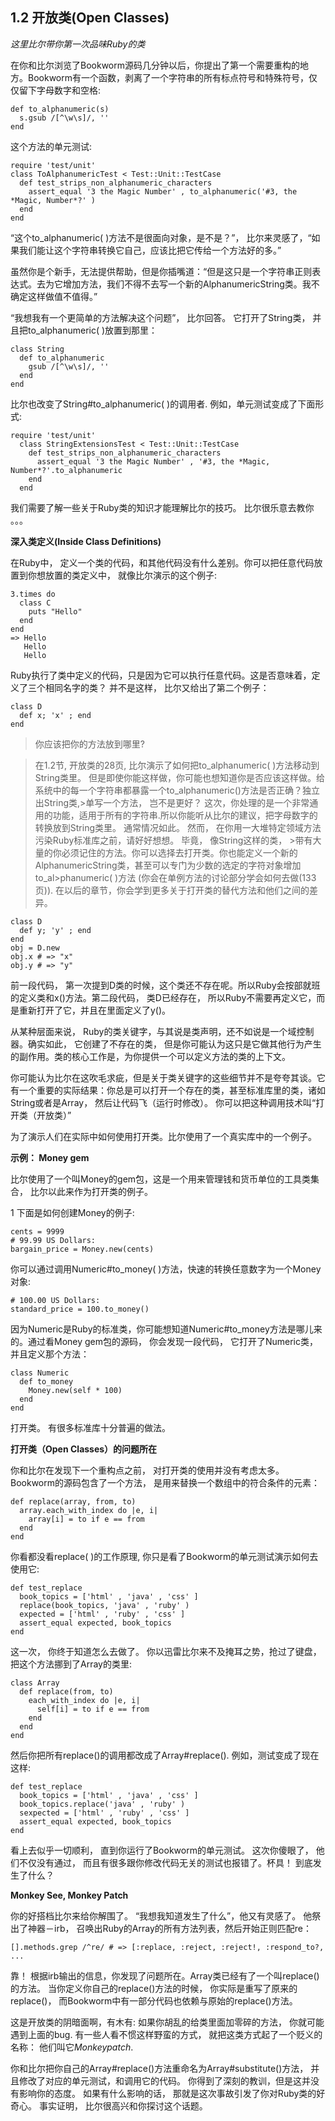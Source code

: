 1.2 开放类(Open Classes)
----------------

*这里比尔带你第一次品味Ruby的类*

在你和比尔浏览了Bookworm源码几分钟以后，你提出了第一个需要重构的地方。Bookworm有一个函数，剥离了一个字符串的所有标点符号和特殊符号，仅仅留下字母数字和空格:

    def to_alphanumeric(s)
      s.gsub /[^\w\s]/, ''
    end
    
这个方法的单元测试:

    require 'test/unit'
    class ToAlphanumericTest < Test::Unit::TestCase
      def test_strips_non_alphanumeric_characters
        assert_equal '3 the Magic Number' , to_alphanumeric('#3, the *Magic, Number*?' )
      end
    end
    
“这个to_alphanumeric( )方法不是很面向对象，是不是？”， 比尔来灵感了，“如果我们能让这个字符串转换它自己，应该比把它传给一个方法好的多。”

虽然你是个新手，无法提供帮助，但是你插嘴道：“但是这只是一个字符串正则表达式。去为它增加方法，我们不得不去写一个新的AlphanumericString类。我不确定这样做值不值得。”

“我想我有一个更简单的方法解决这个问题”， 比尔回答。 它打开了String类， 并且把to_alphanumeric( )放置到那里：

    class String
      def to_alphanumeric
        gsub /[^\w\s]/, ''
      end
    end

比尔也改变了String#to_alphanumeric( )的调用者. 例如，单元测试变成了下面形式:

    require 'test/unit'
      class StringExtensionsTest < Test::Unit::TestCase
        def test_strips_non_alphanumeric_characters
          assert_equal '3 the Magic Number' , '#3, the *Magic, Number*?'.to_alphanumeric
        end
      end

我们需要了解一些关于Ruby类的知识才能理解比尔的技巧。 比尔很乐意去教你 。。。

**深入类定义(Inside Class Definitions)**

在Ruby中， 定义一个类的代码，和其他代码没有什么差别。你可以把任意代码放置到你想放置的类定义中， 就像比尔演示的这个例子:

    3.times do
      class C
        puts "Hello"
      end
    end
    => Hello
       Hello
       Hello

Ruby执行了类中定义的代码，只是因为它可以执行任意代码。这是否意味着，定义了三个相同名字的类？ 并不是这样， 比尔又给出了第二个例子：

    class D
      def x; 'x' ; end
    end

>你应该把你的方法放到哪里?

>在1.2节, 开放类的28页, 比尔演示了如何把to_alphanumeric( )方法移动到String类里。
>但是即使你能这样做，你可能也想知道你是否应该这样做。给系统中的每一个字符串都暴露一个to_alphanumeric()方法是否正确？独立出String类,>单写一个方法， 岂不是更好？ 这次，你处理的是一个非常通用的功能，适用于所有的字符串.所以你能听从比尔的建议，把字母数字的转换放到String类里。
>通常情况如此。 然而， 在你用一大堆特定领域方法污染Ruby标准库之前，请好好想想。 毕竟， 像String这样的类， >带有大量的你必须记住的方法。你可以选择去打开类。你也能定义一个新的AlphanumericString类，甚至可以专门为少数的选定的字符对象增加to_al>phanumeric( )方法 (你会在单例方法的讨论部分学会如何去做(133页)). 在以后的章节，你会学到更多关于打开类的替代方法和他们之间的差异。

    class D
      def y; 'y' ; end
    end
    obj = D.new
    obj.x # => "x"
    obj.y # => "y"

前一段代码， 第一次提到D类的时候，这个类还不存在呢。所以Ruby会按部就班的定义类和x()方法。第二段代码， 类D已经存在， 所以Ruby不需要再定义它，而是重新打开了它，并且在里面定义了y()。

从某种层面来说， Ruby的类关键字，与其说是类声明，还不如说是一个域控制器。确实如此， 它创建了不存在的类， 但是你可能认为这只是它做其他行为产生的副作用。类的核心工作是，为你提供一个可以定义方法的类的上下文。

你可能认为比尔在这吹毛求疵，但是关于类关键字的这些细节并不是夸夸其谈。它有一个重要的实际结果：你总是可以打开一个存在的类，甚至标准库里的类，诸如String或者是Array， 然后让代码飞（运行时修改）。 你可以把这种调用技术叫“打开类（开放类）”

为了演示人们在实际中如何使用打开类。比尔使用了一个真实库中的一个例子。

**示例： Money gem**

比尔使用了一个叫Money的gem包，这是一个用来管理钱和货币单位的工具类集合， 比尔以此来作为打开类的例子。

1 下面是如何创建Money的例子:

    cents = 9999
    # 99.99 US Dollars:
    bargain_price = Money.new(cents)

你可以通过调用Numeric#to_money( )方法，快速的转换任意数字为一个Money对象:

    # 100.00 US Dollars:
    standard_price = 100.to_money()

因为Numeric是Ruby的标准类，你可能想知道Numeric#to_money方法是哪儿来的。通过看Money gem包的源码， 你会发现一段代码， 它打开了Numeric类，并且定义那个方法：

    class Numeric
      def to_money
        Money.new(self * 100)
      end
    end

打开类。 有很多标准库十分普遍的做法。

**打开类（Open Classes）的问题所在**

你和比尔在发现下一个重构点之前， 对打开类的使用并没有考虑太多。Bookworm的源码包含了一个方法， 是用来替换一个数组中的符合条件的元素：

    def replace(array, from, to)
      array.each_with_index do |e, i|
        array[i] = to if e == from
      end
    end

你看都没看replace( )的工作原理, 你只是看了Bookworm的单元测试演示如何去使用它:

    def test_replace
      book_topics = ['html' , 'java' , 'css' ]
      replace(book_topics, 'java' , 'ruby' )
      expected = ['html' , 'ruby' , 'css' ]
      assert_equal expected, book_topics
    end

这一次， 你终于知道怎么去做了。 你以迅雷比尔来不及掩耳之势，抢过了键盘，把这个方法挪到了Array的类里:

    class Array
      def replace(from, to)
        each_with_index do |e, i|
          self[i] = to if e == from
        end
      end
    end

然后你把所有replace()的调用都改成了Array#replace(). 例如，测试变成了现在这样:

    def test_replace
      book_topics = ['html' , 'java' , 'css' ]
      book_topics.replace('java' , 'ruby' )
      sexpected = ['html' , 'ruby' , 'css' ]
      assert_equal expected, book_topics
    end

看上去似乎一切顺利， 直到你运行了Bookworm的单元测试。 这次你傻眼了， 他们不仅没有通过， 而且有很多跟你修改代码无关的测试也报错了。杯具！ 到底发生了什么？

**Monkey See, Monkey Patch**

你的好搭档比尔来给你解围了。 “我想我知道发生了什么”，他又有灵感了。 他祭出了神器－irb， 召唤出Ruby的Array的所有方法列表，然后开始正则匹配re：

    [].methods.grep /^re/ # => [:replace, :reject, :reject!, :respond_to?, ...

靠！ 根据irb输出的信息，你发现了问题所在。Array类已经有了一个叫replace()的方法。 当你定义你自己的replace()方法的时候， 你实际是重写了原来的replace()， 而Bookworm中有一部分代码也依赖与原始的replace()方法。

这是开放类的阴暗面啊，有木有: 如果你胡乱的给类里面加零碎的方法， 你就可能遇到上面的bug. 有一些人看不惯这样野蛮的方式， 就把这类方式起了一个贬义的名称： 他们叫它*Monkeypatch*. 

你和比尔把你自己的Array#replace()方法重命名为Array#substitute()方法， 并且修改了对应的单元测试，和调用它的代码。 你得到了深刻的教训，但是这并没有影响你的态度。  如果有什么影响的话， 那就是这次事故引发了你对Ruby类的好奇心。 事实证明， 比尔很高兴和你探讨这个话题。